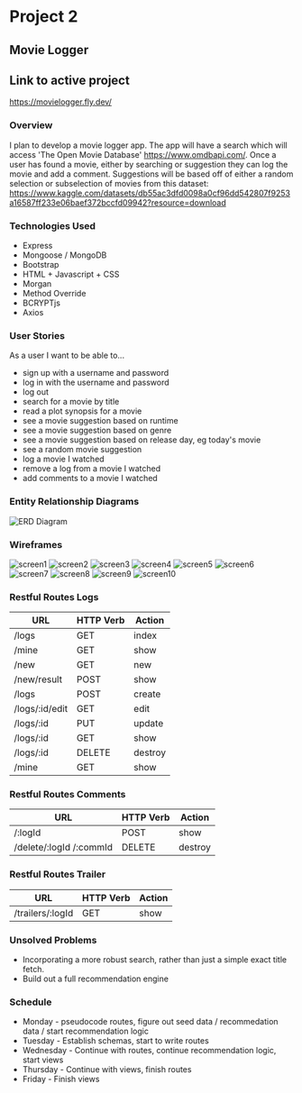 # Project 2
## Movie Logger

## Link to active project
https://movielogger.fly.dev/

### Overview 
I plan to develop a movie logger app. The app will have a search which will access 'The Open Movie Database' https://www.omdbapi.com/.
Once a user has found a movie, either by searching or suggestion they can log the movie and add a comment. Suggestions will be based off of either a random selection or subselection of movies from this dataset: https://www.kaggle.com/datasets/db55ac3dfd0098a0cf96dd542807f9253a16587ff233e06baef372bccfd09942?resource=download


### Technologies Used
* Express
* Mongoose / MongoDB
* Bootstrap
* HTML + Javascript + CSS
* Morgan
* Method Override
* BCRYPTjs
* Axios

### User Stories
As a user I want to be able to...
* sign up with a username and password
* log in with the username and password
* log out
* search for a movie by title
* read a plot synopsis for a movie
* see a movie suggestion based on runtime
* see a movie suggestion based on genre
* see a movie suggestion based on release day, eg today's movie
* see a random movie suggestion
* log a movie I watched
* remove a log from a movie I watched
* add comments to a movie I watched

### Entity Relationship Diagrams
![ERD Diagram](/Movie%20logger%20ERD.drawio.png "erd diagram")<!--  no ERD! -->

### Wireframes
![screen1](/planning-docs/movie%20logger/movie%20logger.001.jpeg "screen1")
![screen2](/planning-docs/movie%20logger/movie%20logger.002.jpeg "screen2")
![screen3](/planning-docs/movie%20logger/movie%20logger.003.jpeg "screen3")
![screen4](/planning-docs/movie%20logger/movie%20logger.004.jpeg "screen4")
![screen5](/planning-docs/movie%20logger/movie%20logger.005.jpeg "screen5")
![screen6](/planning-docs/movie%20logger/movie%20logger.006.jpeg "screen6")
![screen7](/planning-docs/movie%20logger/movie%20logger.007.jpeg "screen7")
![screen8](/planning-docs/movie%20logger/movie%20logger.008.jpeg "screen8")
![screen9](/planning-docs/movie%20logger/movie%20logger.009.jpeg "screen9")
![screen10](/planning-docs/movie%20logger/movie%20logger.010.jpeg "screen10")

### Restful Routes Logs
| URL      | HTTP Verb | Action |
| ----------- | ----------- |-----------|
| /logs      | GET       | index       |
| /mine   | GET        |show |
| /new   | GET        |new |
| /new/result   | POST        |show |
| /logs   | POST        |create |
| /logs/:id/edit   | GET        |edit |
| /logs/:id   | PUT        |update |
| /logs/:id   | GET        |show |
| /logs/:id   | DELETE        |destroy |
| /mine   | GET        |show |

### Restful Routes Comments
| URL      | HTTP Verb | Action |
| ----------- | ----------- |-----------|
| /:logId      | POST       | show       |
| /delete/:logId /:commId     | DELETE       | destroy       |

### Restful Routes Trailer
| URL      | HTTP Verb | Action |
| ----------- | ----------- |-----------|
| /trailers/:logId      | GET       | show       |


### Unsolved Problems
- Incorporating a more robust search, rather than just a simple exact title fetch.
- Build out a full recommendation engine

### Schedule
* Monday - pseudocode routes, figure out seed data / recommedation data / start recommendation logic
* Tuesday - Establish schemas, start to write routes
* Wednesday - Continue with routes, continue recommendation logic, start views
* Thursday - Continue with views, finish routes
* Friday - Finish views
